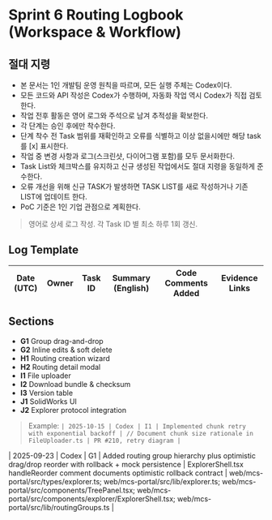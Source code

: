 # Sprint 6 Routing Logbook (Workspace & Workflow)

## 절대 지령
- 본 문서는 1인 개발팀 운영 원칙을 따르며, 모든 실행 주체는 Codex이다.
- 모든 코드와 API 작성은 Codex가 수행하며, 자동화 작업 역시 Codex가 직접 검토한다.
- 작업 전후 활동은 영어 로그와 주석으로 남겨 추적성을 확보한다.
- 각 단계는 승인 후에만 착수한다.
- 단계 착수 전 Task 범위를 재확인하고 오류를 식별하고 이상 없을시에만 해당 task를 [x] 표시한다.
- 작업 중 변경 사항과 로그(스크린샷, 다이어그램 포함)를 모두 문서화한다.
- Task List와 체크박스를 유지하고 신규 생성된 작업에서도 절대 지령을 동일하게 준수한다.
- 오류 개선을 위해 신규 TASK가 발생하면 TASK LIST를 새로 작성하거나 기존 LIST에 업데이트 한다.
- PoC 기준은 1인 기업 관점으로 계획한다.

> 영어로 상세 로그 작성. 각 Task ID 별 최소 하루 1회 갱신.

## Log Template
| Date (UTC) | Owner | Task ID | Summary (English) | Code Comments Added | Evidence Links |
| --- | --- | --- | --- | --- | --- |

## Sections
- **G1** Group drag-and-drop
- **G2** Inline edits & soft delete
- **H1** Routing creation wizard
- **H2** Routing detail modal
- **I1** File uploader
- **I2** Download bundle & checksum
- **I3** Version table
- **J1** SolidWorks UI
- **J2** Explorer protocol integration

> Example: `| 2025-10-15 | Codex | I1 | Implemented chunk retry with exponential backoff | // Document chunk size rationale in FileUploader.ts | PR #210, retry diagram |`




| 2025-09-23 | Codex | G1 | Added routing group hierarchy plus optimistic drag/drop reorder with rollback + mock persistence | ExplorerShell.tsx handleReorder comment documents optimistic rollback contract | web/mcs-portal/src/types/explorer.ts; web/mcs-portal/src/lib/explorer.ts; web/mcs-portal/src/components/TreePanel.tsx; web/mcs-portal/src/components/explorer/ExplorerShell.tsx; web/mcs-portal/src/lib/routingGroups.ts |

